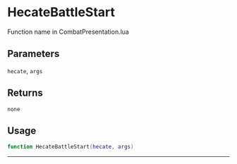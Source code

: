 # HecateBattleStart
Function name in CombatPresentation.lua
## Parameters
`hecate`, `args`
## Returns
`none`
## Usage
```lua
function HecateBattleStart(hecate, args)
```
---
